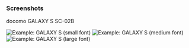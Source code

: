 ### Screenshots

docomo GALAXY S SC-02B

![Example: GALAXY S (small font)](https://github.com/keijiro/unity-android-textoverlay/raw/master/Etc/galaxy-s-1.png)
![Example: GALAXY S (medium font)](https://github.com/keijiro/unity-android-textoverlay/raw/master/Etc/galaxy-s-2.png)
![Example: GALAXY S (large font)](https://github.com/keijiro/unity-android-textoverlay/raw/master/Etc/galaxy-s-3.png)
